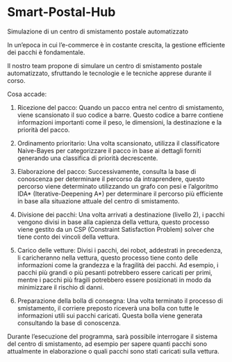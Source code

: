 # Smart-Postal-Hub
Simulazione di un centro di smistamento postale automatizzato

In un’epoca in cui l’e-commerce è in costante crescita, la gestione efficiente dei pacchi è fondamentale. 

Il nostro team propone di simulare un centro di smistamento postale automatizzato, sfruttando le tecnologie e le tecniche apprese durante il corso.

Cosa accade:

1. Ricezione del pacco: Quando un pacco entra nel centro di smistamento, viene scansionato il suo codice a barre. Questo codice a barre contiene informazioni importanti come il peso, le dimensioni, la destinazione e la priorità del pacco.

2. Ordinamento prioritario: Una volta scansionato, utilizza il classificatore Naive-Bayes per categorizzare il pacco in base ai dettagli forniti generando una classifica di priorità decrescente.

3. Elaborazione del pacco: Successivamente, consulta la base di conoscenza per determinare il percorso da intraprendere, questo percorso viene determinato utilizzando un grafo con pesi e  l’algoritmo IDA* (Iterative-Deepening A*) per determinare il percorso più efficiente in base alla situazione attuale del centro di smistamento.

4. Divisione dei pacchi: Una volta arrivati a destinazione (livello 2), i pacchi vengono divisi in base alla capienza della vettura, questo processo viene gestito da un CSP (Constraint Satisfaction Problem) solver che tiene conto dei vincoli della vettura.

5. Carico delle vetture: Divisi i pacchi, dei robot, addestrati in precedenza, li caricheranno nella vettura, questo processo tiene conto delle informazioni come la grandezza e la fragilità dei pacchi. Ad esempio, i pacchi più grandi o più pesanti potrebbero essere caricati per primi, mentre i pacchi più fragili potrebbero essere posizionati in modo da minimizzare il rischio di danni.

6. Preparazione della bolla di consegna: Una volta terminato il processo di smistamento, il corriere preposto riceverà una bolla con tutte le informazioni utili sui pacchi caricati. Questa bolla viene generata consultando la base di conoscenza.

Durante l’esecuzione del programma, sarà possibile interrogare il sistema del centro di smistamento, ad esempio per sapere quanti pacchi sono attualmente in elaborazione o quali pacchi sono stati caricati sulla vettura. 

